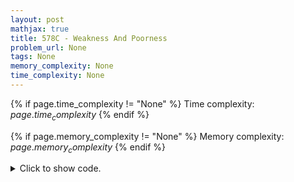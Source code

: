 ```yaml
---
layout: post
mathjax: true
title: 578C - Weakness And Poorness
problem_url: None
tags: None
memory_complexity: None
time_complexity: None
---
```




{% if page.time_complexity != "None" %}
Time complexity: ${{ page.time_complexity }}$
{% endif %}

{% if page.memory_complexity != "None" %}
Memory complexity: ${{ page.memory_complexity }}$
{% endif %}

<details>
<summary>
<p style="display:inline">Click to show code.</p>
</summary>
```cpp
{% raw %}
using namespace std;
using ll = long long;
using ii = pair<int, int>;
using vi = vector<int>;
int const NMAX = 2e5 + 11;
int n, a[NMAX];
double f(double x)
{
    double mn = 0, mx = 0, sm = 0;
    for (int i = 0; i < n; i++)
    {
        sm += a[i] - x;
        mn = min(mn, sm);
        mx = max(mx, sm);
    }
    return abs(mx - mn);
};
double ternary_search(double l, double r, function<double(double)> f)
{
    double eps = 5e-12;
    while (r - l > eps)
    {
        double m1 = l + (r - l) / 3.0;
        double m2 = r - (r - l) / 3.0;
        if (f(m1) > f(m2))
            l = m1;
        else
            r = m2;
    }
    return f(l);
}
int main(void)
{
    ios_base::sync_with_stdio(false), cin.tie(NULL);
    cin >> n;
    for (int i = 0; i < n; ++i)
        cin >> a[i];
    cout << setprecision(15) << fixed << ternary_search(-1e4, 1e4, f) << endl;
    return 0;
}

{% endraw %}
```
</details>

